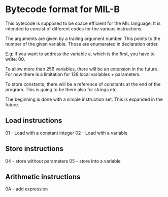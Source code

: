 # Bytecode format for MIL-B
This bytecode is supposed to be space efficient for the MIL language. It is intended to consist of different codes for the various instructions.

The arguments are given by a trailing argument number. This points to the number of the given variable. Those are enumerated in declaration order.

E.g: If you want to address the variable a, which is the first, you have to write: <load variable bytecode> 00.

To allow more than 256 variables, there will be an extension in the future. For now there is a limitation for 128 local variables + parameters.

To store constants, there will be a reference of constants at the end of the program. This is going to be there also for strings etc.

The beginning is done with a simple instruction set. This is expanded in the future.

## Load instructions
01 - Load with a constant integer
02 - Load with a variable

## Store instructions
04 - store without parameters
05 - store into a variable

## Arithmetic instructions
0A - add expression